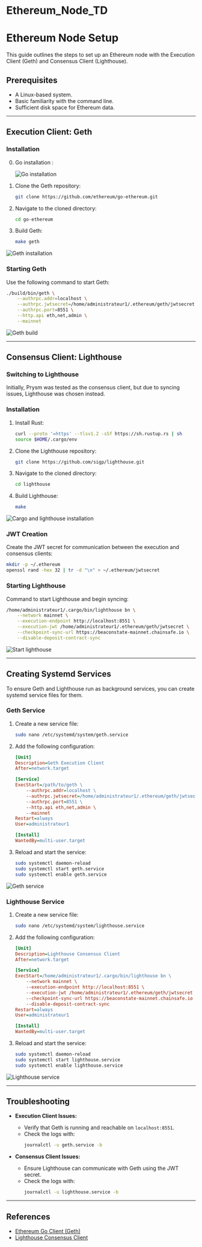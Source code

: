 # Ethereum_Node_TD

# Ethereum Node Setup

This guide outlines the steps to set up an Ethereum node with the Execution Client (Geth) and Consensus Client (Lighthouse).

## Prerequisites

- A Linux-based system.
- Basic familiarity with the command line.
- Sufficient disk space for Ethereum data.

---

## Execution Client: Geth

### Installation
0. Go installation :

   ![Go installation](screenshots/go_vers.png)
   
2. Clone the Geth repository:
    ```bash
    git clone https://github.com/ethereum/go-ethereum.git
    ```

3. Navigate to the cloned directory:
    ```bash
    cd go-ethereum
    ```

4. Build Geth:
    ```bash
    make geth
    ```
![Geth installation](screenshots/Installation_GETH.png)

### Starting Geth

Use the following command to start Geth:

```bash
./build/bin/geth \
    --authrpc.addr=localhost \
    --authrpc.jwtsecret=/home/administrateur1/.ethereum/geth/jwtsecret \
    --authrpc.port=8551 \
    --http.api eth,net,admin \
    --mainnet
```
![Geth build](sreenshots/GethBuild.png)

---

## Consensus Client: Lighthouse

### Switching to Lighthouse
Initially, Prysm was tested as the consensus client, but due to syncing issues, Lighthouse was chosen instead.

### Installation

1. Install Rust:
    ```bash
    curl --proto '=https' --tlsv1.2 -sSf https://sh.rustup.rs | sh
    source $HOME/.cargo/env
    ```

2. Clone the Lighthouse repository:
    ```bash
    git clone https://github.com/sigp/lighthouse.git
    ```

3. Navigate to the cloned directory:
    ```bash
    cd lighthouse
    ```

4. Build Lighthouse:
    ```bash
    make
    ```

![Cargo and lighthouse installation](screenshots/Cargo_lighthouse.png)

### JWT Creation

Create the JWT secret for communication between the execution and consensus clients:

```bash
mkdir -p ~/.ethereum
openssl rand -hex 32 | tr -d "\n" > ~/.ethereum/jwtsecret
```

### Starting Lighthouse

Command to start Lighthouse and begin syncing:

```bash
/home/administrateur1/.cargo/bin/lighthouse bn \
    --network mainnet \
    --execution-endpoint http://localhost:8551 \
    --execution-jwt /home/administrateur1/.ethereum/geth/jwtsecret \
    --checkpoint-sync-url https://beaconstate-mainnet.chainsafe.io \
    --disable-deposit-contract-sync
```


![Start lighthouse](screenshots/ligh_exec.png)

---

## Creating Systemd Services

To ensure Geth and Lighthouse run as background services, you can create systemd service files for them.

### Geth Service

1. Create a new service file:
    ```bash
    sudo nano /etc/systemd/system/geth.service
    ```

2. Add the following configuration:
    ```ini
    [Unit]
    Description=Geth Execution Client
    After=network.target

    [Service]
    ExecStart=/path/to/geth \
        --authrpc.addr=localhost \
        --authrpc.jwtsecret=/home/administrateur1/.ethereum/geth/jwtsecret \
        --authrpc.port=8551 \
        --http.api eth,net,admin \
        --mainnet
    Restart=always
    User=administrateur1

    [Install]
    WantedBy=multi-user.target
    ```

3. Reload and start the service:
    ```bash
    sudo systemctl daemon-reload
    sudo systemctl start geth.service
    sudo systemctl enable geth.service
    ```

![Geth service](screenshots/Geth_service.png)

### Lighthouse Service

1. Create a new service file:
    ```bash
    sudo nano /etc/systemd/system/lighthouse.service
    ```

2. Add the following configuration:
    ```ini
    [Unit]
    Description=Lighthouse Consensus Client
    After=network.target

    [Service]
    ExecStart=/home/administrateur1/.cargo/bin/lighthouse bn \
        --network mainnet \
        --execution-endpoint http://localhost:8551 \
        --execution-jwt /home/administrateur1/.ethereum/geth/jwtsecret \
        --checkpoint-sync-url https://beaconstate-mainnet.chainsafe.io \
        --disable-deposit-contract-sync
    Restart=always
    User=administrateur1

    [Install]
    WantedBy=multi-user.target
    ```

3. Reload and start the service:
    ```bash
    sudo systemctl daemon-reload
    sudo systemctl start lighthouse.service
    sudo systemctl enable lighthouse.service
    ```

![Lighthouse service](screenshots/Light_service.png)

---

## Troubleshooting

- **Execution Client Issues:**
  - Verify that Geth is running and reachable on `localhost:8551`.
  - Check the logs with:
    ```bash
    journalctl -u geth.service -b
    ```

- **Consensus Client Issues:**
  - Ensure Lighthouse can communicate with Geth using the JWT secret.
  - Check the logs with:
    ```bash
    journalctl -u lighthouse.service -b
    ```

---

## References
- [Ethereum Go Client (Geth)](https://github.com/ethereum/go-ethereum)
- [Lighthouse Consensus Client](https://github.com/sigp/lighthouse)
